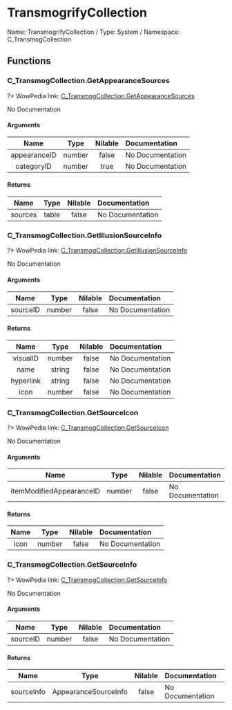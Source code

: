 # TransmogrifyCollection

Name: TransmogrifyCollection / Type: System / Namespace: C_TransmogCollection

## Functions

### C_TransmogCollection.GetAppearanceSources
?> WowPedia link: [C_TransmogCollection.GetAppearanceSources](https://wow.gamepedia.com/API_C_TransmogCollection.GetAppearanceSources)

No Documentation

#### Arguments
|Name|Type|Nilable|Documentation|
|:---:|:---:|:---:|:---|
|appearanceID|number|false|No Documentation|
|categoryID|number|true|No Documentation|
#### Returns
|Name|Type|Nilable|Documentation|
|:---:|:---:|:---:|:---|
|sources|table|false|No Documentation|
### C_TransmogCollection.GetIllusionSourceInfo
?> WowPedia link: [C_TransmogCollection.GetIllusionSourceInfo](https://wow.gamepedia.com/API_C_TransmogCollection.GetIllusionSourceInfo)

No Documentation

#### Arguments
|Name|Type|Nilable|Documentation|
|:---:|:---:|:---:|:---|
|sourceID|number|false|No Documentation|
#### Returns
|Name|Type|Nilable|Documentation|
|:---:|:---:|:---:|:---|
|visualID|number|false|No Documentation|
|name|string|false|No Documentation|
|hyperlink|string|false|No Documentation|
|icon|number|false|No Documentation|
### C_TransmogCollection.GetSourceIcon
?> WowPedia link: [C_TransmogCollection.GetSourceIcon](https://wow.gamepedia.com/API_C_TransmogCollection.GetSourceIcon)

No Documentation

#### Arguments
|Name|Type|Nilable|Documentation|
|:---:|:---:|:---:|:---|
|itemModifiedAppearanceID|number|false|No Documentation|
#### Returns
|Name|Type|Nilable|Documentation|
|:---:|:---:|:---:|:---|
|icon|number|false|No Documentation|
### C_TransmogCollection.GetSourceInfo
?> WowPedia link: [C_TransmogCollection.GetSourceInfo](https://wow.gamepedia.com/API_C_TransmogCollection.GetSourceInfo)

No Documentation

#### Arguments
|Name|Type|Nilable|Documentation|
|:---:|:---:|:---:|:---|
|sourceID|number|false|No Documentation|
#### Returns
|Name|Type|Nilable|Documentation|
|:---:|:---:|:---:|:---|
|sourceInfo|AppearanceSourceInfo|false|No Documentation|